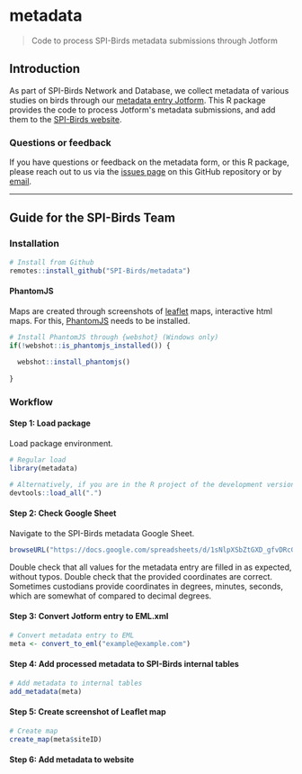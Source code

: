 # metadata

> Code to process SPI-Birds metadata submissions through Jotform

## Introduction

As part of SPI-Birds Network and Database, we collect metadata of various studies on birds through our [metadata entry Jotform](https://eu.jotform.com/form/230361997667066). This R package provides the code to process Jotform's metadata submissions, and add them to the [SPI-Birds website](https://spibirds.org).

### Questions or feedback

If you have questions or feedback on the metadata form, or this R package, please reach out to us via the [issues page](https://github.com/SPI-Birds/metadata/issues) on this GitHub repository or by [email](mailto:spibirds@nioo.knaw.nl).

---

## Guide for the SPI-Birds Team

### Installation

```r
# Install from Github
remotes::install_github("SPI-Birds/metadata")
```

#### PhantomJS

Maps are created through screenshots of [leaflet](https://leafletjs.com/) maps, interactive html maps. For this, [PhantomJS](https://phantomjs.org/) needs to be installed.
```r
# Install PhantomJS through {webshot} (Windows only)
if(!webshot::is_phantomjs_installed()) {
  
  webshot::install_phantomjs()
  
}
```

### Workflow

#### Step 1: Load package

Load package environment.

```r
# Regular load
library(metadata)

# Alternatively, if you are in the R project of the development version
devtools::load_all(".")
```


#### Step 2: Check Google Sheet

Navigate to the SPI-Birds metadata Google Sheet.

```r
browseURL("https://docs.google.com/spreadsheets/d/1sNlpXSbZtGXD_gfvDRcGdUUmfepOVKOOfL6s4znBB20/")

```
Double check that all values for the metadata entry are filled in as expected, without typos.
Double check that the provided coordinates are correct. Sometimes custodians provide coordinates in degrees, minutes, seconds, which are somewhat of compared to decimal degrees.


#### Step 3: Convert Jotform entry to EML.xml

```r
# Convert metadata entry to EML
meta <- convert_to_eml("example@example.com")
```

#### Step 4: Add processed metadata to SPI-Birds internal tables

```r
# Add metadata to internal tables
add_metadata(meta)
```
#### Step 5: Create screenshot of Leaflet map

```r
# Create map
create_map(meta$siteID)
```

#### Step 6: Add metadata to website
